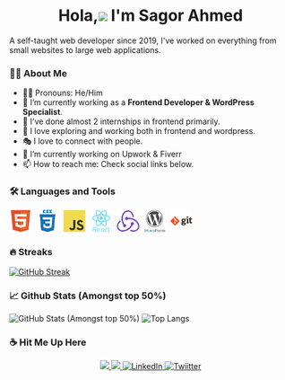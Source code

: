 <h1 align="center"> Hola,<img src="https://media.giphy.com/media/hvRJCLFzcasrR4ia7z/giphy.gif" width="30px"/> I'm Sagor Ahmed</h1>
A self-taught web developer since 2019, I've worked on everything from small websites to large web applications.


### :woman_technologist: About Me 
- 👨‍💻 Pronouns: He/Him
- 💼 I’m currently working as a <strong>Frontend Developer & WordPress Specialist</strong>.
- 🎒 I've done almost 2 internships in frontend primarily.
- 🧭 I love exploring and working both in frontend and wordpress.
- 🎭 I love to connect with people.
- 🔭 I’m currently working on Upwork & Fiverr 
- 📫 How to reach me: Check social links below.

### :hammer_and_wrench: Languages and Tools 
<div>
  <img src="https://github.com/devicons/devicon/blob/master/icons/html5/html5-original.svg" title="HTML5" alt="HTML" width="40" height="40"/>&nbsp;
  <img src="https://github.com/devicons/devicon/blob/master/icons/css3/css3-plain-wordmark.svg"  title="CSS3" alt="CSS" width="40" height="40"/>&nbsp;
  <img src="https://github.com/devicons/devicon/blob/master/icons/javascript/javascript-original.svg" title="JavaScript" alt="JavaScript" width="40" height="40"/>&nbsp;
  <img src="https://github.com/devicons/devicon/blob/master/icons/react/react-original-wordmark.svg" title="React" alt="React" width="40" height="40"/>&nbsp;
  <img src="https://github.com/devicons/devicon/blob/master/icons/redux/redux-original.svg" title="Redux" alt="Redux " width="40" height="40"/>&nbsp;
  <img src="https://github.com/devicons/devicon/blob/master/icons/wordpress/wordpress-original.svg" title="Java" alt="Java" width="40" height="40"/>&nbsp;
  <img src="https://github.com/devicons/devicon/blob/master/icons/git/git-original-wordmark.svg" title="Git" **alt="Git" width="40" height="40"/>
</div>  

### :fire: Streaks 
[![GitHub Streak](http://github-readme-streak-stats.herokuapp.com?user=mesagorahmed)](https://git.io/streak-stats)  

### 📈 Github Stats (Amongst top 50%)
![GitHub Stats (Amongst top 50%)](https://github-readme-stats.vercel.app/api?username=mesagorahmed&show_icons=true&hide=issues,prs)
![Top Langs](https://github-readme-stats.vercel.app/api/top-langs/?username=mesagorahmed&layout=compact&langs_count=4)

### :coffee: Hit Me Up Here
<p align="center">
	<a href="https://github.com/mesagorahmed" alt="Github" title="github">
       <img src="https://img.shields.io/badge/For_More_Useful_Repos-15k?style=for-the-badge&color=2088FF&logo=github&logoColor=fff"/>
    </a>
    <a href="https://github.com/mesagorahmed/mesagorahmed" alt="Github Stars" title="Star Mark Repo">
        <img src="https://img.shields.io/badge/Shower_stars_if_you_like_my_repos-15k?style=for-the-badge&color=ffd000&logo=apachespark&logoColor=black"/>
    </a>
    <a href="https://www.linkedin.com/in/mesagorahmed/">
        <img src="https://img.shields.io/badge/For_Professional_Updates-15k?style=for-the-badge&color=0a66c2&logo=linkedin" alt="LinkedIn"/>
    </a>
    <a href="https://www.twitter.com/mesagorahmed/">
        <img src="https://img.shields.io/badge/For_Personal_Updates-2k?style=for-the-badge&color=E4405F&logo=twitter&logoColor=fff" alt="Twiitter"/>
    </a>
</p>

